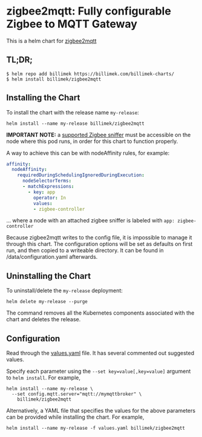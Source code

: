 # zigbee2mqtt: Fully configurable Zigbee to MQTT Gateway

This is a helm chart for [zigbee2mqtt](https://www.zigbee2mqtt.io)

## TL;DR;

```shell
$ helm repo add billimek https://billimek.com/billimek-charts/
$ helm install billimek/zigbee2mqtt
```

## Installing the Chart

To install the chart with the release name `my-release`:

```console
helm install --name my-release billimek/zigbee2mqtt
```

**IMPORTANT NOTE:** a [supported Zigbee sniffer](https://www.zigbee2mqtt.io/getting_started/what_do_i_need.html) must be accessible on the node where this pod runs, in order for this chart to function properly.

A way to achieve this can be with nodeAffinity rules, for example:

```yaml
affinity:
  nodeAffinity:
    requiredDuringSchedulingIgnoredDuringExecution:
      nodeSelectorTerms:
      - matchExpressions:
        - key: app
          operator: In
          values:
          - zigbee-controller
```

... where a node with an attached zigbee sniffer is labeled with `app: zigbee-controller`

Because zigbee2mqtt writes to the config file, it is impossible to manage it through this chart. The configuration options will be set as defaults on first run, and then copied to a writeable directory. It can be found in /data/configuration.yaml afterwards.

## Uninstalling the Chart

To uninstall/delete the `my-release` deployment:

```console
helm delete my-release --purge
```

The command removes all the Kubernetes components associated with the chart and deletes the release.

## Configuration

Read through the [values.yaml](https://github.com/billimek/billimek-charts/blob/master/charts/zigbee2mqtt/values.yaml) file. It has several commented out suggested values.

Specify each parameter using the `--set key=value[,key=value]` argument to `helm install`. For example,

```console
helm install --name my-release \
  --set config.mqtt.server="mqtt://mymqttbroker" \
    billimek/zigbee2mqtt
```

Alternatively, a YAML file that specifies the values for the above parameters can be provided while installing the chart. For example,

```console
helm install --name my-release -f values.yaml billimek/zigbee2mqtt
```
